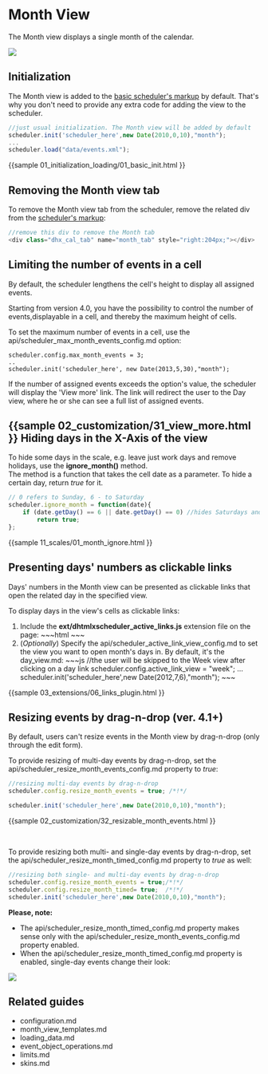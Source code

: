 Month View
===============================
The Month view displays a single month of the calendar.

<img src="month_view.png"/>



Initialization
--------------------
The Month view is added to the  [basic scheduler's markup](scheduler_markup.md) by default. That's why you don't need to provide any extra code for adding the view to the scheduler. 

~~~js
//just usual initialization. The Month view will be added by default
scheduler.init('scheduler_here',new Date(2010,0,10),"month");
...
scheduler.load("data/events.xml");
~~~

{{sample
	01_initialization_loading/01_basic_init.html
}}


Removing the Month view tab
-----------------------------------------
To remove the Month view tab from the scheduler, remove the related div from the [scheduler's markup](scheduler_markup.md):

~~~js
//remove this div to remove the Month tab
<div class="dhx_cal_tab" name="month_tab" style="right:204px;"></div>
~~~


Limiting the number of events in a cell 
---------------------------------------------------------
By default, the scheduler lengthens the cell's height to display all assigned events. 

Starting from version 4.0, you have the possibility to control the number of events,displayable in a cell, and thereby the maximum height of cells.

To set the maximum number of events in a cell, use the  api/scheduler_max_month_events_config.md option:

~~~
scheduler.config.max_month_events = 3;
..
scheduler.init('scheduler_here', new Date(2013,5,30),"month");
~~~

If the number of assigned events exceeds the option's value, the scheduler will display the 'View more' link. 
The link will redirect the user to the Day view, where he or she can see a full list of assigned events.

{{sample
	02_customization/31_view_more.html
}}
Hiding days in the X-Axis of the view
------------------------------------------------
To hide some days in the scale, e.g. leave just work days and remove holidays, use the **ignore_month()** method. <br>
The method is a function that takes the cell date as a parameter. To hide a certain day, return *true* for it.

~~~js
// 0 refers to Sunday, 6 - to Saturday
scheduler.ignore_month = function(date){
	if (date.getDay() == 6 || date.getDay() == 0) //hides Saturdays and Sundays
		return true;
};
~~~

{{sample
	11_scales/01_month_ignore.html
}}


Presenting  days' numbers as clickable links
--------------------------------------------------------
Days' numbers in the Month view can be presented as clickable links that open the related day in the specified view.

To display days in the view's cells as clickable links:

<ol>
	<li>
Include the <b>ext/dhtmlxscheduler_active_links.js</b> extension file on the page:
~~~html
  <script src="../codebase/ext/dhtmlxscheduler_active_links.js"></script>
~~~
	</li>
	<li> (<i>Optionally</i>) Specify the api/scheduler_active_link_view_config.md to set the view you want to open month's days in. By default, it's the day_view.md:
~~~js
//the user will be skipped to the Week view after clicking on a day link
scheduler.config.active_link_view = "week";
...
scheduler.init('scheduler_here',new Date(2012,7,6),"month");
~~~
	</li>
</ol>

{{sample
	03_extensions/06_links_plugin.html
}}

Resizing events by drag-n-drop (ver. 4.1+)
-------------------------------------------------------------
By default, users can't resize events in the Month view by drag-n-drop (only through the edit form). 

To provide resizing of multi-day events by drag-n-drop, set the api/scheduler_resize_month_events_config.md property to *true*:

~~~js
//resizing multi-day events by drag-n-drop
scheduler.config.resize_month_events = true; /*!*/

scheduler.init('scheduler_here',new Date(2010,0,10),"month");
~~~
{{sample
02_customization/32_resizable_month_events.html
}}

<br>

To provide resizing both multi- and single-day events by drag-n-drop, set the api/scheduler_resize_month_timed_config.md property to *true* as well:

~~~js
//resizing both single- and multi-day events by drag-n-drop
scheduler.config.resize_month_events = true;/*!*/
scheduler.config.resize_month_timed= true;  /*!*/
scheduler.init('scheduler_here',new Date(2010,0,10),"month");
~~~

**Please, note:**

- The api/scheduler_resize_month_timed_config.md property makes sense only with the api/scheduler_resize_month_events_config.md property enabled.
- When the api/scheduler_resize_month_timed_config.md property is enabled, single-day events change their look:

<img src="api/resizemonthtimed_config.png"/>
    

Related guides
----------------------------------------

- configuration.md
- month_view_templates.md
- loading_data.md
- event_object_operations.md
- limits.md
- skins.md

